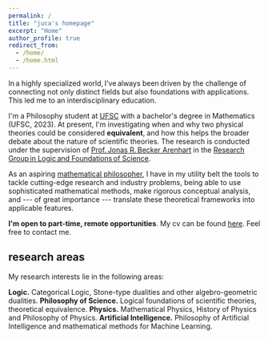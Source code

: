 ```yaml
---
permalink: /
title: "juca's homepage"
excerpt: "Home"
author_profile: true
redirect_from: 
  - /home/
  - /home.html
---
```


In a highly specialized world, I've always been driven by the challenge of connecting not only distinct fields but also foundations with applications. This led me to an interdisciplinary education. 

I'm a Philosophy student at [UFSC](https://ufsc.br/) with a bachelor's degree in Mathematics (UFSC, 2023). At present, I'm investigating when and why two physical theories could be considered **equivalent**, and how this helps the broader debate about the nature of scientific theories. The research is conducted under the supervision of [Prof. Jonas R. Becker Arenhart](https://scholar.google.com/citations?user=INalU8cAAAAJ&hl=pt-BR) in the [Research Group in Logic and Foundations of Science](https://sites.google.com/view/logicandfoundationsofscience/home?authuser=0).

As an aspiring [mathematical philosopher](https://onlinelibrary.wiley.com/doi/abs/10.1111/meta.12029), I have in my utility belt the tools to tackle cutting-edge research and industry problems, being able to use sophisticated mathematical methods, make rigorous conceptual analysis, and --- of great importance --- translate these theoretical frameworks into applicable features.

**I'm open to part-time, remote opportunities**. My cv can be found [here](https://jucazyn.github.io/cv/). Feel free to contact me.

## research areas

My research interests lie in the following areas:

**Logic.** Categorical Logic, Stone-type dualities and other algebro-geometric dualities.
**Philosophy of Science.** Logical foundations of scientific theories, theoretical equivalence. 
**Physics.** Mathematical Physics, History of Physics and Philosophy of Physics.
**Artificial Intelligence.** Philosophy of Artificial Intelligence and mathematical methods for Machine Learning.
